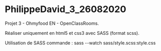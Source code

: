 # PhilippeDavid_3_26082020
Projet 3 - Ohmyfood EN - OpenClassRooms.

Réaliser uniquement en html5 et css3 avec SASS (format scss).


Utilisation de SASS commande : 
  sass --watch sass/style.scss:style.css
